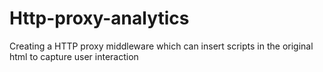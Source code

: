 # Http-proxy-analytics
Creating a HTTP proxy middleware which can insert scripts in the original html to capture user interaction
